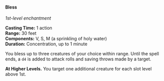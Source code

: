 #### Bless
<!-- TODO Check and tag this spell -->
<!-- markdownlint-disable-next-line no-emphasis-as-heading -->
_1st-level enchantment_

**Casting Time:** 1 action \
**Range:** 30 feet \
**Components:** V, S, M (a sprinkling of holy water) \
**Duration:** Concentration, up to 1 minute

You bless up to three creatures of your choice within range.
Until the spell ends, a `d4` is added to attack rolls and saving throws made by a target.

**At Higher Levels.**
You target one additional creature for each slot level above 1st.
